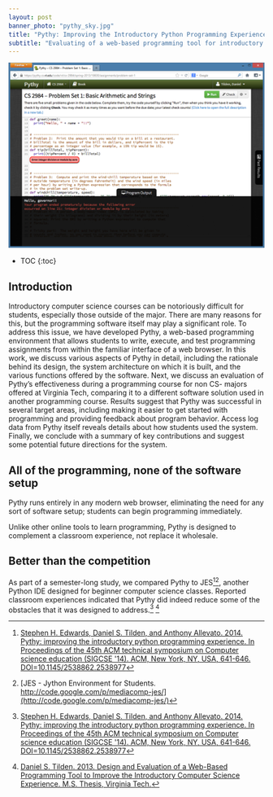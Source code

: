 ```yaml
---
layout: post
banner_photo: "pythy_sky.jpg"
title: "Pythy: Improving the Introductory Python Programming Experience"
subtitle: "Evaluating of a web-based programming tool for introductory computer science students"
---
```


![Screenshot of pythy showing a program running, then quitting due to an error](/images/projects/pythy/pythy_shot1.png)

* TOC
{:toc}

## Introduction

Introductory computer science courses can be notoriously difficult for students, especially those outside of the major. There are many reasons for this, but the programming software itself may play a significant role. To address this issue, we have developed Pythy, a web-based programming environment that allows students to write, execute, and test programming assignments from within the familiar interface of a web browser. In this work, we discuss various aspects of Pythy in detail, including the rationale behind its design, the system architecture on which it is built, and the various functions offered by the software. Next, we discuss an evaluation of Pythy’s effectiveness during a programming course for non CS- majors offered at Virginia Tech, comparing it to a different software solution used in another programming course. Results suggest that Pythy was successful in several target areas, including making it easier to get started with programming and providing feedback about program behavior. Access log data from Pythy itself reveals details about how students used the system. Finally, we conclude with a summary of key contributions and suggest some potential future directions for the system.

## All of the programming, none of the software setup

Pythy runs entirely in any modern web browser, eliminating the need for any sort of
software setup; students can begin programming immediately.

Unlike other online tools to learn programming, Pythy is
designed to complement a classroom experience, not replace it wholesale.

## Better than the competition

As part of a semester-long study, we compared Pythy to JES[^pythy][^jes],
another Python IDE designed for beginner computer science classes.
Reported classroom experiences indicated that Pythy did indeed reduce some of the
obstacles that it was designed to address.[^pythy] [^pythy2]

[^pythy]: [Stephen H. Edwards, Daniel S. Tilden, and Anthony Allevato. 2014. Pythy: improving the introductory python programming experience. In Proceedings of the 45th ACM technical symposium on Computer science education \(SIGCSE '14\). ACM, New York, NY, USA, 641-646. DOI=10.1145/2538862.2538977](http://dx.doi.org/10.1145/2538862.2538977)

[^jes]: [JES - Jython Environment for Students. http://code.google.com/p/mediacomp-jes/](http://code.google.com/p/mediacomp-jes/)

[^pythy2]: [Daniel S. Tilden. 2013. Design and Evaluation of a Web-Based Programming Tool to Improve the Introductory Computer Science Experience. M.S. Thesis, Virginia Tech.](https://vtechworks.lib.vt.edu/handle/10919/23149)

